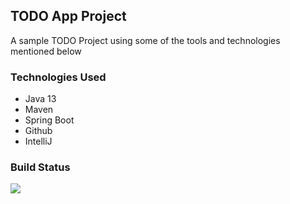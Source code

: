 ## TODO App Project
A sample TODO Project using some of the tools and technologies mentioned below

### Technologies Used
* Java 13
* Maven
* Spring Boot
* Github
* IntelliJ

### Build Status
![](https://github.com/skirankumars31/TodoApp/workflows/verifymaster/badge.svg)